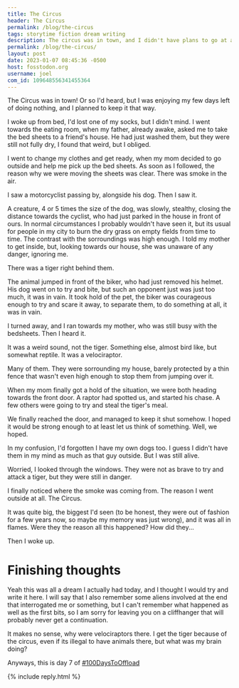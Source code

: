 ```yaml
---
title: The Circus
header: The Circus
permalink: /blog/the-circus
tags: storytime fiction dream writing
description: The circus was in town, and I didn't have plans to go at all. Specially when I just woke up...
permalink: /blog/the-circus/
layout: post
date: 2023-01-07 08:45:36 -0500
host: fosstodon.org
username: joel
com_id: 109648556341455364
---
```


The Circus was in town! Or so I'd heard, but I was enjoying my few days left of doing nothing, and I planned to keep it that way.

I woke up from bed, I'd lost one of my socks, but I didn't mind. I went towards the eating room, when my father, already awake, asked me to take the bed sheets to a friend's house. He had just washed them, but they were still not fully dry, I found that weird, but I obliged.

I went to change my clothes and get ready, when my mom decided to go outside and help me pick up the bed sheets. As soon as I followed, the reason why we were moving the sheets was clear. There was smoke in the air.

I saw a motorcyclist passing by, alongside his dog. Then I saw it.

A creature, 4 or 5 times the size of the dog, was slowly, stealthy, closing the distance towards the cyclist, who had just parked in the house in front of ours. In normal circumstances I probably wouldn't have seen it, but its usual for people in my city to burn the dry grass on empty fields from time to time. The contrast with the sorroundings was high enough. I told my mother to get inside, but, looking towards our house, she was unaware of any danger, ignoring me.

There was a tiger right behind them.

The animal jumped in front of the biker, who had just removed his helmet. His dog went on to try and bite, but such an opponent just was just too much, it was in vain. It took hold of the pet, the biker was courageous enough to try and scare it away, to separate them, to do something at all, it was in vain.

I turned away, and I ran towards my mother, who was still busy with the bedsheets. Then I heard it.

It was a weird sound, not the tiger. Something else, almost bird like, but somewhat reptile. It was a velociraptor.

Many of them. They were sorrounding my house, barely protected by a thin fence that wasn't even high enough to stop them from jumping over it.

When my mom finally got a hold of the situation, we were both heading towards the front door. A raptor had spotted us, and started his chase. A few others were going to try and steal the tiger's meal.

We finally reached the door, and managed to keep it shut somehow. I hoped it would be strong enough to at least let us think of something. Well, we hoped.

In my confusion, I'd forgotten I have my own dogs too. I guess I didn't have them in my mind as much as that guy outside. But I was still alive.

Worried, I looked through the windows. They were not as brave to try and attack a tiger, but they were still in danger.

I finally noticed where the smoke was coming from. The reason I went outside at all. The Circus.

It was quite big, the biggest I'd seen (to be honest, they were out of fashion for a few years now, so maybe my memory was just wrong), and it was all in flames. Were they the reason all this happened? How did they...

Then I woke up.

# Finishing thoughts

Yeah this was all a dream I actually had today, and I thought I would try and write it here. I will say that I also remember some aliens involved at the end that interrogated me or something, but I can't remember what happened as well as the first bits, so I am sorry for leaving you on a cliffhanger that will probably never get a continuation.

It makes no sense, why were velociraptors there. I get the tiger because of the circus, even if its illegal to have animals there, but what was my brain doing?

Anyways, this is day 7 of [#100DaysToOffload](https://100daystooffload.com)

{% include reply.html %}
